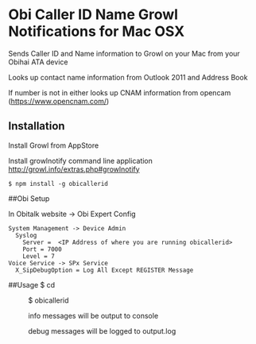 # Obi Caller ID Name Growl Notifications for Mac OSX
  Sends Caller ID and Name information to Growl on your Mac from your Obihai ATA device

  Looks up contact name information from Outlook 2011 and Address Book

  If number is not in either looks up CNAM information from opencam (https://www.opencnam.com/)


## Installation
  Install Growl from AppStore

  Install growlnotify command line application http://growl.info/extras.php#growlnotify

    $ npm install -g obicallerid

##Obi Setup

  In Obitalk website -> Obi Expert Config

    System Management -> Device Admin
      Syslog
        Server =  <IP Address of where you are running obicallerid>
        Port = 7000
        Level = 7
    Voice Service -> SPx Service
      X_SipDebugOption = Log All Except REGISTER Message

##Usage
    $ cd <dir of your choice>
    $ obicallerid

  info messages will be output to console

  debug messages will be logged to output.log
